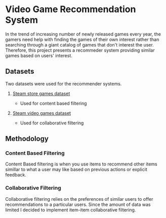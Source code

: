 # Video Game Recommendation System

In the trend of increasing number of newly released games every year, the gamers need help with finding the games of their own interest rather than searching through a giant catalog of games that don't interest the user. Therefore, this project presents a recommeder system providing similar games based on users' interest.

## Datasets
Two datasets were used for the recommender systems.

1. [Steam store games dataset](https://www.kaggle.com/datasets/nikdavis/steam-store-games)
    - Used for content based filtering

2. [Steam video games dataset](https://www.kaggle.com/datasets/tamber/steam-video-games)
    - Used for collaborative filtering

## Methodology
### Content Based Filtering
Content Based filtering is when you use items to recommend other items simillar to what a user may like based on previous actions or explicit feedback.
### Collaborative Filtering
Collaborative filtering relies on the preferences of similar users to offer recommendations to a particular users. Since the amount of data was limited I decided to implement item-item collaborative filtering.